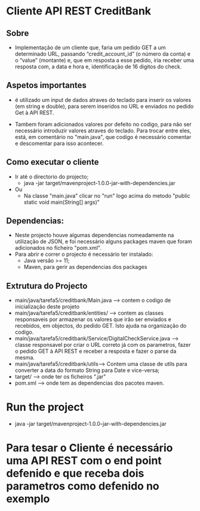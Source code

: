 # Cliente API REST CreditBank

## Sobre
- Implementação de um cliente que, faria um pedido GET a um determinado URL, passando “credit_account_id” (o número da conta) e o “value” (montante) e, que em resposta a esse pedido, iria receber uma resposta com, a data e hora e, identificação de 16 digitos do check.

## Aspetos importantes
- é utilizado um input de dados atraves do teclado para inserir os valores (em string e double), para serem inseridos no URL e enviados no pedido Get à API REST.

- Tambem foram adicionados valores por defeito no codigo, para não ser necessário introduzir valores atraves do teclado. Para trocar entre eles, está, em comentário no "main.java", que codigo é necessário comentar e descomentar para isso acontecer.

## Como executar o cliente
- Ir até o directorio do projecto;
   - java -jar target/mavenproject-1.0.0-jar-with-dependencies.jar
- Ou
    - Na classe "main.java" clicar no "run" logo acima do metodo "public static void main(String[] args)"

## Dependencias:
- Neste projecto houve algumas dependencias nomeadamente na utilização de JSON, e foi necessário alguns packages maven que foram adicionados no ficheiro "pom.xml".
- Para abrir e correr o projecto é necessário ter instalado:
    - Java versão >= 11;
    - Maven, para gerir as dependencias dos packages

## Extrutura do Projecto
- main/java/tarefa5/creditbank/Main.java --> contem o codigo de inicialização deste projeto 
- main/java/tarefa5/creditbank/entities/ --> contem as classes responsaveis por armazenar os valores que irão ser enviados e recebidos, em objectos, do pedido GET. Isto ajuda na organização do codigo. 
- main/java/tarefa5/creditbank/Service/DigitalCheckService.java --> classe responsavel por criar o URL correto já com os parametros, fazer o pedido GET à API REST e receber a resposta e fazer o parse da mesma.
- main/java/tarefa5/creditbank/utils--> Contem uma classe de utils para converter a data do formato String para Date e vice-versa;
- target/ --> onde ter os ficheiros ".jar"
- pom.xml --> onde tem as dependencias dos pacotes maven.


# Run the project
 - java -jar target/mavenproject-1.0.0-jar-with-dependencies.jar

# Para tesar o Cliente é necessário uma API REST com o end point defenido e que receba dois parametros como defenido no exemplo
